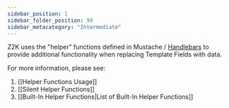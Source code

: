 ```yaml
---
sidebar_position: 1
sidebar_folder_position: 90
sidebar_metacategory: "Intermediate"
---
```


Z2K uses the "helper" functions defined in Mustache / [Handlebars](https://handlebarsjs.com/guide/expressions.html#helpers) to provide additional functionality when replacing Template Fields with data.

For more information, please see:
1. [[Helper Functions Usage]]
2. [[Silent Helper Functions]]
3. [[Built-In Helper Functions|List of Built-In Helper Functions]]
